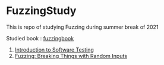# FuzzingStudy
This is repo of studying Fuzzing during summer break of 2021

Studied book : [fuzzingbook](fuzzingbook.org)

1. [Introduction to Software Testing](0_intro_testing/210802.md)
2. [Fuzzing: Breaking Things with Random Inputs](1_fuzzing_1/210803.md)